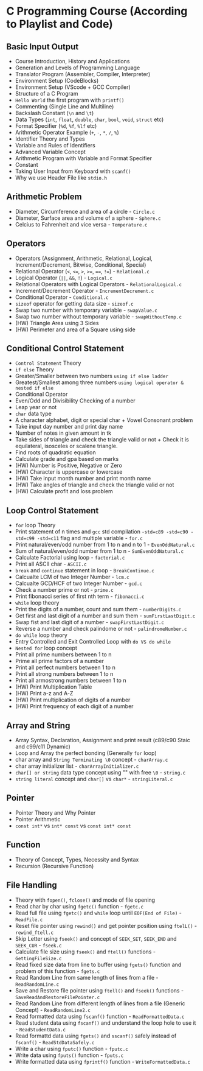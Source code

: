 # C Programming Course (According to Playlist and Code)

## Basic Input Output
- Course Introduction, History and Applications
- Generation and Levels of Programming Language
- Translator Program (Assembler, Compiler, Interpreter)
- Environment Setup (CodeBlocks)
- Environment Setup (VScode + GCC Compiler)
- Structure of a C Program
- `Hello World` the first program with `printf()`
- Commenting (Single Line and Multiline)
- Backslash Constant (`\n` and `\t`)
- Data Types (`int`, `float`, `double`, `char`, `bool`, `void`, `struct` etc)
- Format Specifier (`%d`, `%f`, `%lf` etc)
- Arithmetic Operator Example (`+`, `-`, `*`, `/`, `%`)
- Identifier Theory and Types
- Variable and Rules of Identifiers
- Advanced Variable Concept
- Arithmetic Program with Variable and Format Specifier
- Constant
- Taking User Input from Keyboard with `scanf()`
- Why we use Header File like `stdio.h`

## Arithmetic Problem
- Diameter, Circumference and area of a circle - `Circle.c`
- Diameter, Surface area and volume of a sphere - `Sphere.c`
- Celcius to Fahrenheit and vice versa - `Temperature.c`

## Operators
- Operators (Assignment, Arithmetic, Relational, Logical, Increment/Decrement, Bitwise, Conditional, Special)
- Relational Operator (`<`, `<=`, `>`, `>=`, `==`, `!=`) - `Relational.c`
- Logical Operator (`||`, `&&`, `!`) - `Logical.c`
- Relational Operators with Logical Operators - `RelationalLogical.c`
- Increment/Decrement Operator - `IncrementDecrement.c`
- Conditional Operator - `Conditional.c`
- `sizeof` operator for getting data size - `sizeof.c`
- Swap two number with temporary variable - `swapValue.c`
- Swap two number without temporary variable - `swapWithoutTemp.c`
- (HW) Triangle Area using 3 Sides
- (HW) Perimeter and area of a Square using side

## Conditional Control Statement
- `Control Statement` Theory
- `if else` Theory
- Greater/Smaller between two numbers `using if else ladder`
- Greatest/Smallest among three numbers `using logical operator & nested if else`
- Conditional Operator
- Even/Odd and Divisibility Checking of a number
- Leap year or not
- `char` data type
- A character alphabet, digit or special char + Vowel Consonant problem 
- Take input day number and print day name
- Number of notes in given amount in tk
- Take sides of triangle and check the triangle valid or not + Check it is equilateral, isosceles or scalene triangle.
- Find roots of quadratic equation 
- Calculate grade and gpa based on marks
- (HW) Number is Positive, Negative or Zero
- (HW) Character is uppercase or lowercase
- (HW) Take  input month number and print month name
- (HW) Take angles of triangle and check the triangle valid or not
- (HW) Calculate profit and loss problem


## Loop Control Statement
- `for` loop Theory
- Print statement of n times and `gcc` std compilation `-std=c89 -std=c90 -std=c99 -std=c11` flag and multiple variable - `for.c`
- Print natural/even/odd number from 1 to n and n to 1 - `EvenOddNatural.c`
- Sum of natural/even/odd number from 1 to n - `SumEvenOddNatural.c`
- Calculate Factorial using loop - `factorial.c`
- Print all ASCII char - `ASCII.c`
- `break` and `continue` statement in loop - `BreakContinue.c`
- Calcualte LCM of two Integer Number - `lcm.c`
- Calcualte GCD/HCF of two Integer Number - `gcd.c`
- Check a number prime or not - `prime.c` 
- Print fibonacci series of first nth term - `fibonacci.c`
- `while` loop theory
- Print the digits of a number, count and sum them - `numberDigits.c`
- Get first and last digit of a number and sum them - `sumFirstLastDigit.c`
- Swap fist and last digit of a number - `swapFirstLastDigit.c`
- Reverse a number and check palindome or not - `palindromeNumber.c`
- `do while` loop theory
- Entry Controlled and Exit Controlled Loop with `do VS do while`
- `Nested for` loop concept
- Print all prime numbers between 1 to n
- Prime all prime factors of a number
- Print all perfect numbers between 1 to n
- Print all strong numbers between 1 to n
- Print all armostrong numbers between 1 to n
- (HW) Print Multiplication Table
- (HW) Print a-z and A-Z
- (HW) Print multiplication of digits of a number
- (HW) Print frequency of each digit of a number

## Array and String
- Array Syntax, Declaration, Assignment and print result (c89/c90 Staic and c99/c11 Dynamic)
- Loop and Array the perfect bonding (Generally `for` loop)
- char array and `String Terminating \0` concept - `charArray.c`
- char array initializer list - `charArrayInitializer.c`
- `char[] or string` data type concept using "" with free `\0` - `string.c`
- `string literal` concept and `char[]` vs `char*` - `stringLiteral.c`

## Pointer
- Pointer Theory and Why Pointer
- Pointer Arithmetic 
- `const int*` vs `int* const` vs `const int* const`

## Function
- Theory of Concept, Types, Necessity and Syntax
- Recursion (Recursive Function)

## File Handling
- Theory with `fopen()`, `fclose()` and mode of file opening
- Read char by char using `fgetc()` function - `fgetc.c`
- Read full file using `fgetc()` and `while` loop until `EOF(End of File)` - `ReadFile.c`
- Reset file pointer using `rewind()` and get pointer position using `ftelL()` - `rewind_ftell.c`
- Skip Letter using `fseek()` and concept of `SEEK_SET`, `SEEK_END` and `SEEK_CUR` - `fseek.c`
- Calculate file size using `fseek()` and `ftell()` functions - `GettingFileSize.c`
- Read fixed size data from line to buffer using `fgets()` function and problem of this function - `fgets.c`
- Read Random Line from same length of lines from a file - `ReadRandomLine.c`
- Save and Restore file pointer using `ftell()` and `fseek()` functions - `SaveReadAndRestoreFilePointer.c`
- Read Random Line from different length of lines from a file (Generic Concept) - `ReadRandomLine2.c`
- Read formatted data using `fscanf()` function - `ReadFormattedData.c`
- Read student data using `fscanf()` and understand the loop hole to use it - `ReadStudentData.c`
- Read formattd data using `fgets()` and `sscanf()` safely instead of `fscanf()` - `ReadStdDataSafely.c`
- Write a char using `fputc()` function - `fputc.c`
- Write data using `fputs()` function - `fputs.c`
- Write formatted data using `fprintf()` function - `WriteFormattedData.c`